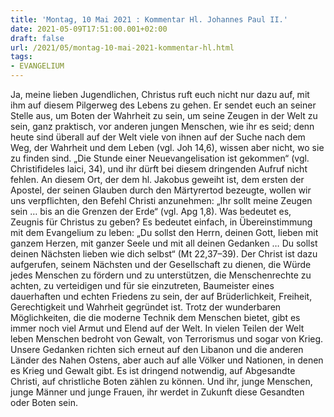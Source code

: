 ```yaml
---
title: 'Montag, 10 Mai 2021 : Kommentar Hl. Johannes Paul II.'
date: 2021-05-09T17:51:00.001+02:00
draft: false
url: /2021/05/montag-10-mai-2021-kommentar-hl.html
tags: 
- EVANGELIUM
---
```


Ja, meine lieben Jugendlichen, Christus ruft euch nicht nur dazu auf, mit ihm auf diesem Pilgerweg des Lebens zu gehen. Er sendet euch an seiner Stelle aus, um Boten der Wahrheit zu sein, um seine Zeugen in der Welt zu sein, ganz praktisch, vor anderen jungen Menschen, wie ihr es seid; denn heute sind überall auf der Welt viele von ihnen auf der Suche nach dem Weg, der Wahrheit und dem Leben (vgl. Joh 14,6), wissen aber nicht, wo sie zu finden sind. „Die Stunde einer Neuevangelisation ist gekommen“ (vgl. Christifideles laici, 34), und ihr dürft bei diesem dringenden Aufruf nicht fehlen. An diesem Ort, der dem hl. Jakobus geweiht ist, dem ersten der Apostel, der seinen Glauben durch den Märtyrertod bezeugte, wollen wir uns verpflichten, den Befehl Christi anzunehmen: „Ihr sollt meine Zeugen sein … bis an die Grenzen der Erde“ (vgl. Apg 1,8). Was bedeutet es, Zeugnis für Christus zu geben? Es bedeutet einfach, in Übereinstimmung mit dem Evangelium zu leben: „Du sollst den Herrn, deinen Gott, lieben mit ganzem Herzen, mit ganzer Seele und mit all deinen Gedanken … Du sollst deinen Nächsten lieben wie dich selbst“ (Mt 22,37–39). Der Christ ist dazu aufgerufen, seinem Nächsten und der Gesellschaft zu dienen, die Würde jedes Menschen zu fördern und zu unterstützen, die Menschenrechte zu achten, zu verteidigen und für sie einzutreten, Baumeister eines dauerhaften und echten Friedens zu sein, der auf Brüderlichkeit, Freiheit, Gerechtigkeit und Wahrheit gegründet ist. Trotz der wunderbaren Möglichkeiten, die die moderne Technik dem Menschen bietet, gibt es immer noch viel Armut und Elend auf der Welt. In vielen Teilen der Welt leben Menschen bedroht von Gewalt, von Terrorismus und sogar von Krieg. Unsere Gedanken richten sich erneut auf den Libanon und die anderen Länder des Nahen Ostens, aber auch auf alle Völker und Nationen, in denen es Krieg und Gewalt gibt. Es ist dringend notwendig, auf Abgesandte Christi, auf christliche Boten zählen zu können. Und ihr, junge Menschen, junge Männer und junge Frauen, ihr werdet in Zukunft diese Gesandten oder Boten sein.